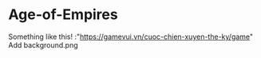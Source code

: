 # Age-of-Empires
Something like this! :"https://gamevui.vn/cuoc-chien-xuyen-the-ky/game"
Add background.png
